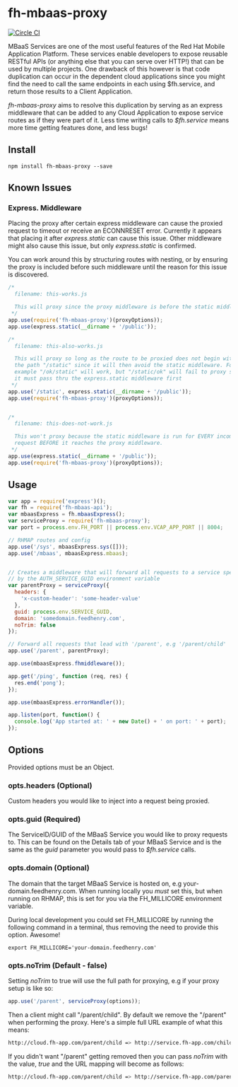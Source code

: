 fh-mbaas-proxy
==============

 [![Circle CI](https://circleci.com/gh/evanshortiss/fh-mbaas-proxy/tree/master.svg?style=svg)](https://circleci.com/gh/evanshortiss/fh-mbaas-proxy/tree/master)

MBaaS Services are one of the most useful features of the Red Hat Mobile
Application Platform. These services enable developers to expose reusable
RESTful APIs (or anything else that you can serve over HTTP!) that can be used
by multiple projects. One drawback of this however is that code duplication
can occur in the dependent cloud applications since you might find the need to
call the same endpoints in each using $fh.service, and return those results
to a Client Application.

_fh-mbaas-proxy_ aims to resolve this duplication by serving as an express
middleware that can be added to any Cloud Application to expose service routes
as if they were part of it. Less time writing calls to _$fh.service_ means more
time getting features done, and less bugs!

## Install

```
npm install fh-mbaas-proxy --save
```

## Known Issues

### Express. Middleware
Placing the proxy after certain express middleware can cause the proxied
request to timeout or receive an ECONNRESET error. Currently it appears that
placing it after _express.static_ can cause this issue. Other middleware might
also cause this issue, but only _express.static_ is confirmed.

You can work around this by structuring routes with nesting, or by ensuring
the proxy is included before such middleware until the reason for this issue
is discovered.

```js
/*
  filename: this-works.js

  This will proxy since the proxy middleware is before the static middleware.
 */
app.use(require('fh-mbaas-proxy')(proxyOptions));
app.use(express.static(__dirname + '/public'));

/*
  filename: this-also-works.js

  This will proxy so long as the route to be proxied does not begin with
  the path "/static" since it will then avoid the static middleware. For
  example "/ok/static" will work, but "/static/ok" will fail to proxy since
  it must pass thru the express.static middleware first
 */
app.use('/static', express.static(__dirname + '/public'));
app.use(require('fh-mbaas-proxy')(proxyOptions));


/*
  filename: this-does-not-work.js

  This won't proxy because the static middleware is run for EVERY incoming
  request BEFORE it reaches the proxy middleware.
 */
app.use(express.static(__dirname + '/public'));
app.use(require('fh-mbaas-proxy')(proxyOptions));
```

## Usage

```js
var app = require('express')();
var fh = require('fh-mbaas-api');
var mbaasExpress = fh.mbaasExpress();
var serviceProxy = require('fh-mbaas-proxy');
var port = process.env.FH_PORT || process.env.VCAP_APP_PORT || 8004;

// RHMAP routes and config
app.use('/sys', mbaasExpress.sys([]));
app.use('/mbaas', mbaasExpress.mbaas);


// Creates a middleware that will forward all requests to a service specified
// by the AUTH_SERVICE_GUID environment variable
var parentProxy = serviceProxy({
  headers: {
    'x-custom-header': 'some-header-value'
  },
  guid: process.env.SERVICE_GUID,
  domain: 'somedomain.feedhenry.com',
  noTrim: false
});

// Forward all requests that lead with '/parent', e.g '/parent/child'
app.use('/parent', parentProxy);

app.use(mbaasExpress.fhmiddleware());

app.get('/ping', function (req, res) {
  res.end('pong');
});

app.use(mbaasExpress.errorHandler());

app.listen(port, function() {
  console.log('App started at: ' + new Date() + ' on port: ' + port);
});
```

## Options

Provided options must be an Object.

### opts.headers (Optional)
Custom headers you would like to inject into a request being proxied.

### opts.guid (Required)
The ServiceID/GUID of the MBaaS Service you would like to proxy requests to.
This can be found on the Details tab of your MBaaS Service and is the same as
the _guid_ parameter you would pass to _$fh.service_ calls.

### opts.domain (Optional)
The domain that the target MBaaS Service is hosted on, e.g
your-domain.feedhenry.com. When running locally you _must_ set this, but when
running on RHMAP, this is set for you via the FH_MILLICORE environment
variable.

During local development you could set FH_MILLICORE by running the following
command in a terminal, thus removing the need to provide this option. Awesome!

```
export FH_MILLICORE='your-domain.feedhenry.com'
```

### opts.noTrim (Default - false)
Setting _noTrim_ to true will use the full path for proxying, e.g if your proxy
setup is like so:

```js
app.use('/parent', serviceProxy(options));
```

Then a client might call "/parent/child". By default we remove the "/parent"
when performing the proxy. Here's a simple full URL example of what this means:

```bash
http://cloud.fh-app.com/parent/child => http://service.fh-app.com/child
```

If you didn't want "/parent" getting removed then you can pass _noTrim_ with
the value, _true_ and the URL mapping will become as follows:

```bash
http://cloud.fh-app.com/parent/child => http://service.fh-app.com/parent/child
```
